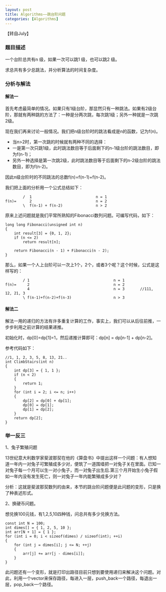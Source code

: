 ```yaml
---
layout: post
title: Algorithms——跳台阶问题
categories: [Algorithms]
---
```


【转自July】

### 题目描述
一个台阶总共有n 级，如果一次可以跳1 级，也可以跳2 级。

求总共有多少总跳法，并分析算法的时间复杂度。


### 分析与解法

#### 解法一
首先考虑最简单的情况。如果只有1级台阶，那显然只有一种跳法。如果有2级台阶，那就有两种跳的方法了：一种是分两次跳，每次跳1级；另外一种就是一次跳2级。

现在我们再来讨论一般情况。我们把n级台阶时的跳法看成是n的函数，记为f(n)。
 - 当n>2时，第一次跳的时候就有两种不同的选择：
- 一是第一次只跳1级，此时跳法数目等于后面剩下的n-1级台阶的跳法数目，即为f(n-1)；
- 另外一种选择是第一次跳2级，此时跳法数目等于后面剩下的n-2级台阶的跳法数目，即为f(n-2)。

因此n级台阶时的不同跳法的总数f(n)=f(n-1)+f(n-2)。

我们把上面的分析用一个公式总结如下：
	
	        /  1                             n = 1
	f(n)=      2                             n = 2
	        \  f(n-1) + f(n-2)               n > 2


原来上述问题就是我们平常所熟知的Fibonacci数列问题。可编写代码，如下：


	long long Fibonacci(unsigned int n)
	{
	    int result[3] = {0, 1, 2};
	    if (n <= 2)
	        return result[n];
	
	    return Fibonacci(n - 1) + Fibonacci(n - 2);
	}


那么，如果一个人上台阶可以一次上1个，2个，或者3个呢？这个时候，公式是这样写的：
	
	        / 1                                      n = 1
	f(n)=     2                                      n = 2
	          4                                      n = 3       //111, 12, 21, 3
	        \ f(n-1)+f(n-2)+f(n-3)                   n > 3


#### 解法二

解法一用的递归的方法有许多重复计算的工作，事实上，我们可以从后往前推，一步步利用之前计算的结果递推。

初始化时，dp[0]=dp[1]=1，然后递推计算即可：dp[n] = dp[n-1] + dp[n-2]。

参考代码如下：

	//1, 1, 2, 3, 5, 8, 13, 21..
	int ClimbStairs(int n)
	{
		int dp[3] = { 1, 1 };
		if (n < 2)
		{
			return 1;
		}
		for (int i = 2; i <= n; i++)
		{
			dp[2] = dp[0] + dp[1];
			dp[0] = dp[1];
			dp[1] = dp[2];
		}
		return dp[2];
	}


### 举一反三

1、兔子繁殖问题

13世纪意大利数学家斐波那契在他的《算盘书》中提出这样一个问题：有人想知道一年内一对兔子可繁殖成多少对，便筑了一道围墙把一对兔子关在里面。已知一对兔子每一个月可以生一对小兔子，而一对兔子出生后.第三个月开始生小兔子假如一年内没有发生死亡，则一对兔子一年内能繁殖成多少对？

分析：这就是斐波那契数列的由来，本节的跳台阶问题便是此问题的变形，只是换了种表述形式。

2、换硬币问题。

想兑换100元钱，有1,2,5,10四种钱，问总共有多少兑换方法。

	const int N = 100;
	int dimes[] = { 1, 2, 5, 10 };
	int arr[N + 1] = { 1 };
	for (int i = 0; i < sizeof(dimes) / sizeof(int); ++i)
	{
		for (int j = dimes[i]; j <= N; ++j)
		{
			arr[j] += arr[j - dimes[i]];
		}
	}


此问题还有一个变形，就是打印出路径目前只想到要使用递归来解决这个问题。对此，利用一个vector来保存路径，每进入一层，push_back一个路径，每退出一层，pop_back一个路径。
